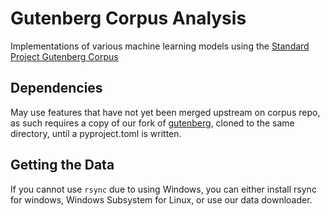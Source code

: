 # Gutenberg Corpus Analysis

Implementations of various machine learning models using the [Standard Project Gutenberg Corpus](https://github.com/pgcorpus/gutenberg)

## Dependencies
May use features that have not yet been merged upstream on corpus repo, as such requires a copy of our fork of [gutenberg](https://github.com/DeanKW/gutenberg), cloned to the same directory, until a pyproject.toml is written.

## Getting the Data
If you cannot use `rsync` due to using Windows, you can either install rsync for windows, Windows Subsystem for Linux, or use our data downloader.
